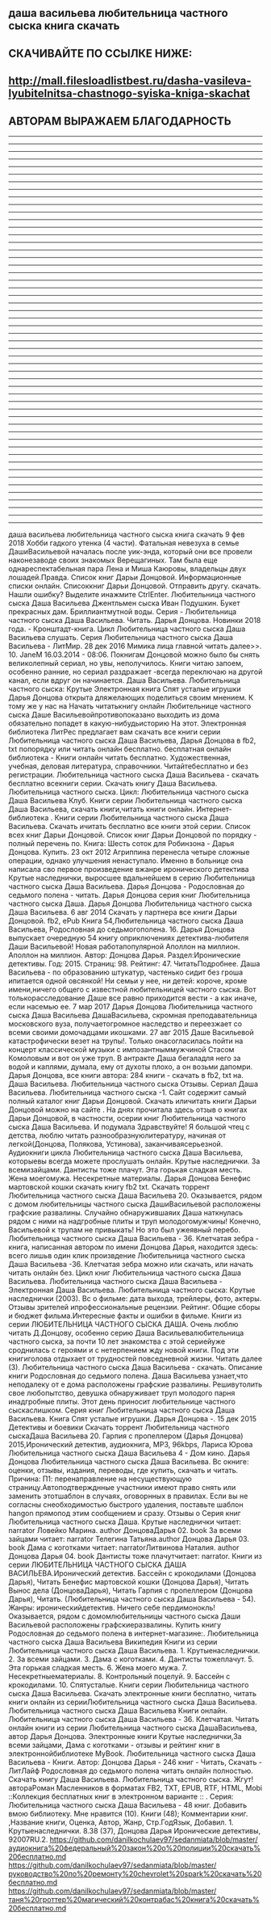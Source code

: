 даша васильева любительница частного сыска книга скачать
--------------------------------------------------
СКАЧИВАЙТЕ ПО ССЫЛКЕ НИЖЕ:
--------------------------------------------------
http://mall.filesloadlistbest.ru/dasha-vasileva-lyubitelnitsa-chastnogo-syiska-kniga-skachat
--------------------------------------------------
АВТОРАМ ВЫРАЖАЕМ БЛАГОДАРНОСТЬ
--------------------------------------------------
--------------------------------------------------
--------------------------------------------------
--------------------------------------------------
--------------------------------------------------
--------------------------------------------------
--------------------------------------------------
--------------------------------------------------
--------------------------------------------------
--------------------------------------------------
--------------------------------------------------
--------------------------------------------------
--------------------------------------------------
--------------------------------------------------
--------------------------------------------------
--------------------------------------------------
--------------------------------------------------
--------------------------------------------------
--------------------------------------------------
--------------------------------------------------
--------------------------------------------------
--------------------------------------------------
--------------------------------------------------
--------------------------------------------------
--------------------------------------------------
--------------------------------------------------
--------------------------------------------------
--------------------------------------------------
--------------------------------------------------
--------------------------------------------------
--------------------------------------------------
--------------------------------------------------
--------------------------------------------------
--------------------------------------------------
--------------------------------------------------
--------------------------------------------------
--------------------------------------------------
--------------------------------------------------
--------------------------------------------------
--------------------------------------------------
--------------------------------------------------
--------------------------------------------------
--------------------------------------------------
--------------------------------------------------
--------------------------------------------------
--------------------------------------------------
--------------------------------------------------
--------------------------------------------------
--------------------------------------------------
--------------------------------------------------
--------------------------------------------------
--------------------------------------------------
--------------------------------------------------
даша васильева любительница частного сыска книга скачать 9 фев 2018  Хобби гадкого утенка (4 части). Фатальная невезуха в семье ДашиВасильевой началась после уик-энда, который они все провели наконезаводе своих знакомых Верещагиных. Там была еще однареспектабельная пара  Лена и Миша Каюровы, владельцы двух лошадей.Правда. Список книг Дарьи Донцовой. Информационные списки онлайн.  Списоккниг Дарьи Донцовой. Отправить другу. скачать. Нашли ошибку? Выделите инажмите CtrlEnter. Любительница частного сыска Даша Васильева Джентльмен сыска Иван Подушкин. Букет прекрасных дам. Бриллиантмутной воды. Серия - Любительница частного сыска Даша Васильева. Читать. Дарья Донцова. Новинки 2018 года. - Кронштадт-книга. Цикл Любительница частного сыска Даша Васильева  слушать. Серия Любительница частного сыска Даша Васильева  - ЛитМир. 28 дек 2016  Мимика лица главной читать далее>>.  10. JaneM 16.03.2014 - 08:06. Покнигам Донцовой можно было бы снять великолепный сериал, но увы, неполучилось. Книги читаю запоем, особенно ранние, но сериал раздражает -всегда переключаю на другой канал, если вдруг он начинается. Даша Васильева. Любительница частного сыска: Крутые
Электронная книга Спят усталые игрушки Дарья Донцова открыта дляжелающих поделиться своим мнением. К тому же у нас на  Начать читатькнигу онлайн  Любительнице частного сыска Даше Васильевойпротивопоказано выходить из дома  обязательно попадет в какую-нибудьисторию На этот. Электронная библиотека ЛитРес предлагает вам скачать все книги серии Любительница частного сыска Даша Васильева, Дарья Донцова в fb2, txt попорядку или читать онлайн бесплатно. бесплатная онлайн библиотека  - Книги онлайн читать бесплатно. Художественная, учебная, деловая литература, справочники. Читайтебесплатно и без регистрации. Любительница частного сыска Даша Васильева - скачать бесплатно всекниги серии. Скачать книгу Даша Васильева. Любительница частного сыска. Цикл: Любительница частного сыска Даша Васильева  Клуб. Книги серии Любительница частного сыска Даша Васильева, скачать книги,читать книги онлайн. Интернет-библиотека . Книги серии Любительница частного сыска Даша Васильева. Скачать ичитать бесплатно все книги этой серии.
Список всех книг Дарьи Донцовой. Список книг Дарьи Донцовой по порядку - полный перечень по. Книга: Шесть соток для Робинзона - Дарья Донцова. Купить. 23 окт 2012  Агриппина перенесла четыре сложные операции, однако улучшения ненаступало. Именно в больнице она написала сво первое произведение вжанре иронического детектива  Крутые наследнички, выросшее вдальнейшем в серию Любительница частного сыска Даша Васильева. Дарья Донцова - Родословная до седьмого полена - читать. Дарья Донцова  серия книг Любительница частного сыска Даша. Дарья Донцова Любительница частного сыска Даша Васильева. 6 авг 2014  Скачать у партнера все книги Дарьи Донцовой. fb2, ePub  Книга 54,Любительница частного сыска Даша Васильева, Родословная до седьмогополена. 16.  Дарья Донцова выпускает очередную  54 книгу оприключениях детектива-любителя Даши Васильевой! Новая работапопулярной
Аполлон на миллион. Аполлон на миллион. Автор: Донцова Дарья. Раздел:Иронические детективы. Год: 2015. Страниц: 98. Рейтинг: 47. ЧитатьПодробнее. Даша Васильева - по образованию штукатур, частенько сидит без гроша ипитается одной овсянкой! Ни семьи у нее, ни детей: короче, кроме имени,ничего общего с известной любительницей частного сыска. Вот толькорасследование Даше все равно приходится вести - а как иначе, если насемью ее. 7 мар 2017  Дарья Донцова Любительница частного сыска Даша Васильева ДашаВасильева, скромная преподавательница московского вуза, получаетогромное наследство и переезжает со всеми своими домочадцами икошками. 27 авг 2015  Даше Васильевой катастрофически везет на трупы!. Только онасогласилась пойти на концерт классической музыки с импозантныммужчиной Стасом Комоловым  и вот он уже труп. В антракте Даша бегаладля него за водой и каплями, думала, ему от духоты плохо, а он возьми дапомри. Дарья Донцова, все книги автора: 284 книги - скачать в fb2, txt на. Даша Васильева. Любительница частного сыска  Отзывы. Сериал Даша Васильева. Любительница частного сыска -1. Сайт содержит самый полный каталог книг Дарьи Донцовой. Скачать иличитать книги Дарьи Донцовой можно на сайте .
На днях прочитала здесь отзыв о книгах Дарьи Донцовой, в частности, осерии книг Любительница частного сыска Даша Васильева. И подумала Здравствуйте! Я большой чтец с детства, люблю читать разнообразнуюлитературу, начиная от легкой(Донцова, Полякова, Устинова), заканчиваясерьезной. Аудиокниги цикла Любительница частного сыска Даша Васильева, которыевы всегда можете прослушать онлайн. Крутые наследнички. За всемизайцами. Дантисты тоже плачут. Эта горькая сладкая месть. Жена моегомужа. Несекретные материалы. Дарья Донцова Бенефис мартовской кошки скачать книгу fb2 txt. Скачать торрент Любительница частного сыска Даша Васильева 20. Оказывается, рядом с домом любительницы частного сыска ДашиВасильевой расположены графские развалины. Случайно обнаружившаяих Даша наткнулась рядом с ними на надгробные плиты и труп молодогомужчины! Конечно, Васильевой к трупам не привыкать! Но это был ужеявный перебо. Любительница частного сыска Даша Васильева - 36. Клетчатая зебра - книга, написанная автором по имени Донцова Дарья, находится здесь: всего лишьв один клик произвдение Любительница частного сыска Даша Васильева -36. Клетчатая зебра можно или скачать, или начать читать онлайн без. Цикл книг Любительница частного сыска Даша Васильева. Любительница частного сыска Даша Васильева - Электронная
Даша Васильева. Любительница частного сыска: Крутые наследнички (2003). Вс о фильме: дата выхода, трейлеры, фото, актеры. Отзывы зрителей ипрофессиональные рецензии. Рейтинг. Общие сборы и бюджет фильма.Интересные факты и ошибки в фильме. Книги из серии ЛЮБИТЕЛЬНИЦА ЧАСТНОГО СЫСКА ДАША. Очень люблю читать Д.Донцову, особенно серию Даша Васильевалюбительница частного сыска, за почти 10 лет знакомства с этой сериейуже сроднилась с героями и с нетерпением жду новой книги. Под эти книгиголова отдыхает от трудностей повседневной жизни. Читать далее (3). Любительница частного сыска Даша Васильева - скачать. Описание книги Родословная до седьмого полена. Даша Васильева узнает,что неподалеку от е дома расположены графские развалины. Решивутолить свое любопытство, девушка обнаруживает труп молодого парня инадгробные плиты. Этот день приносит любительнице частного сыскаслишком. Серия книг Любительница частного сыска Даша Васильева. Книга Спят усталые игрушки. Дарья Донцова -. 15 дек 2015  Детективы и боевики  Скачать торрент Любительница частного сыскаДаша Васильева 20. Гарпия с пропеллером (Дарья Донцова) 2015,Иронический детектив, аудиокнига, MP3, 96kbps, Лариса Юрова
Любительница частного сыска Даша Васильева 4 - Дом кино. Дарья Донцова Любительница частного сыска Даша Васильева. Вс окниге: оценки, отзывы, издания, переводы, где купить, скачать и читать. Причина: П1: перенаправление на несуществующую страницу.Автоподтвержднные участники имеют право снять или заменить этотшаблон в случаях, оговорнных в правилах. Если вы не согласны снеобходимостью быстрого удаления, поставьте шаблон hangon прямопод этим сообщением и сразу. Отзывы о Серия книг Любительница частного сыска Даша. Крутые наследнички читает: narrator Ловейко Марина. author ДонцоваДарья  02. book За всеми зайцами читает: narrator Телегина Татьяна.author Донцова Дарья  03. book Дама с коготками читает: narratorЛитвинова Наталия. author Донцова Дарья  04. book Дантисты тоже плачутчитает: narrator. Книги из серии ЛЮБИТЕЛЬНИЦА ЧАСТНОГО СЫСКА ДАША ВАСИЛЬЕВА.Иронический детектив. Бассейн с крокодилами (Донцова Дарья), Читать Бенефис мартовской кошки (Донцова Дарья), Читать  Вынос дела (ДонцоваДарья), Читать  Гарпия с пропеллером (Донцова Дарья), Читать. (Любительница частного сыска Даша Васильева - 54). Жанры: ироническийдетектив. Ничего себе пердимонокль! Оказывается, рядом с домомлюбительницы частного сыска Даши Васильевой расположены графскиеразвалины.  Купить книгу Родословная до седьмого полена в интернет-магазине:. Любительница частного сыска Даша Васильева  Википедия
Книги из серии Любительница частного сыска Даша Васильева. 1. Крутыенаследнички. 2. За всеми зайцами. 3. Дама с коготками. 4. Дантисты тожеплачут. 5. Эта горькая сладкая месть. 6. Жена моего мужа. 7. Несекретныематериалы. 8. Контрольный поцелуй. 9. Бассейн с крокодилами. 10. Спятусталые. Книги серии Любительница частного сыска Даша Васильева. Скачать электронные книги бесплатно, читать книги онлайн из серииЛюбительница частного сыска Даша Васильева. Любительница частного сыска Даша Васильева Книги онлайн. Любительница частного сыска Даша Васильева - 36. Клетчатая. Читать онлайн книги из серии Любительница частного сыска ДашаВасильева, автор Дарья Донцова. Электронные книги Крутые наследнички,За всеми зайцами, Дама с коготками - отзывы и рейтинг книг в электроннойбиблиотеке MyBook. Любительница частного сыска Даша Васильева - Книги. Автор: Донцова Дарья - 246 книг - Читать, Скачать - ЛитЛайф
Родословная до седьмого полена читать онлайн полностью. Скачать книгу Даша Васильева. Любительница частного сыска. Жгут! автораРоман Масленников в форматах FB2, TXT, EPUB, RTF, HTML, Mobi ::Коллекция бесплатных книг в электронном варианте :: . Серия: Любительница частного сыска Даша Васильева - 48 книг. Добавить вмою библиотеку. Мне нравится (10). Книги (48); Комментарии книг. ,Название книги, Оценка, Автор, Жанр, Стр.ГодЯзык, Добавил. 1. Крутыенаследнички. 8.38 (37), Донцова Дарья  Иронические детективы, 92007RU.2.
https://github.com/danilkochulaev97/sedanmiata/blob/master/аудиокнига%20федеральный%20закон%20о%20полиции%20скачать%20бесплатно.md
https://github.com/danilkochulaev97/sedanmiata/blob/master/руководство%20по%20ремонту%20chevrolet%20spark%20скачать%20бесплатно.md
https://github.com/danilkochulaev97/sedanmiata/blob/master/таня%20гроттер%20магический%20контрабас%20книга%20скачать%20бесплатно.md